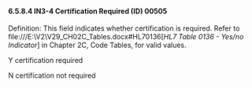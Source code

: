 #### 6.5.8.4 IN3-4 Certification Required (ID) 00505

Definition: This field indicates whether certification is required. Refer to file:///E:\V2\V29_CH02C_Tables.docx#HL70136[_HL7 Table 0136 - Yes/no Indicator_] in Chapter 2C, Code Tables, for valid values.

Y certification required

N certification not required
